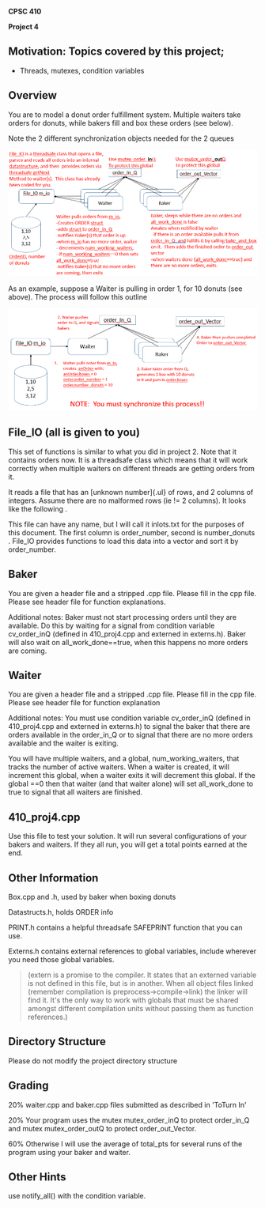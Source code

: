 **CPSC 410**

**Project 4**

## Motivation: Topics covered by this project;

-   Threads, mutexes, condition variables

## Overview

You are to model a donut order fulfillment system. Multiple waiters take
orders for donuts, while bakers fill and box these orders (see below).

Note the 2 different synchronization objects needed for the 2 queues

![](media/image1.png)

As an example, suppose a Waiter is pulling in order 1, for 10 donuts
(see above). The process will follow this outline

![](media/image2.png)

## File_IO (all is given to you)

This set of functions is similar to what you did in project 2. Note that
it contains orders now. It is a threadsafe class which means that it
will work correctly when multiple waiters on different threads are
getting orders from it.

It reads a file that has an [unknown number]{.ul} of rows, and 2 columns
of integers. Assume there are no malformed rows (ie != 2 columns). It
looks like the following .

This file can have any name, but I will call it inlots.txt for the
purposes of this document. The first column is order_number, second is
number_donuts . File_IO provides functions to load this data into a
vector and sort it by order_number.

## Baker

You are given a header file and a stripped .cpp file. Please fill in the
cpp file. Please see header file for function explanations.

Additional notes: Baker must not start processing orders until they are
available. Do this by waiting for a signal from condition variable
cv_order_inQ (defined in 410_proj4.cpp and externed in externs.h). Baker
will also wait on all_work_done==true, when this happens no more orders
are coming.

## Waiter

You are given a header file and a stripped .cpp file. Please fill in the
cpp file. Please see header file for function explanation

Additional notes: You must use condition variable cv_order_inQ (defined
in 410_proj4.cpp and externed in externs.h) to signal the baker that
there are orders available in the order_in_Q or to signal that there are
no more orders available and the waiter is exiting.

You will have multiple waiters, and a global, num_working_waiters, that
tracks the number of active waiters. When a waiter is created, it will
increment this global, when a waiter exits it will decrement this
global. If the global ==0 then that waiter (and that waiter alone) will
set all_work_done to true to signal that all waiters are finished.

## 410_proj4.cpp

Use this file to test your solution. It will run several configurations
of your bakers and waiters. If they all run, you will get a total points
earned at the end.

## Other Information

Box.cpp and .h, used by baker when boxing donuts

Datastructs.h, holds ORDER info

PRINT.h contains a helpful threadsafe SAFEPRINT function that you can
use.

Externs.h contains external references to global variables, include
wherever you need those global variables.

> (extern is a promise to the compiler. It states that an externed
> variable is not defined in this file, but is in another. When all
> object files linked (remember compilation is
> preprocess-\>compile-\>link) the linker will find it. It's the only
> way to work with globals that must be shared amongst different
> compilation units without passing them as function references.)

## Directory Structure

Please do not modify the project directory structure


## Grading

20% waiter.cpp and baker.cpp files submitted as described in 'ToTurn In'

20% Your program uses the mutex mutex_order_inQ to protect order_in_Q
and mutex mutex_order_outQ to protect order_out_Vector.

60% Otherwise I will use the average of total_pts for several runs of
the program using your baker and waiter.

## Other Hints

use notify_all() with the condition variable.
